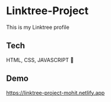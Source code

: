 
# Linktree-Project


This is my Linktree profile 

## Tech

HTML, CSS, JAVASCRIPT 🚀
## Demo

https://linktree-project-mohit.netlify.app

